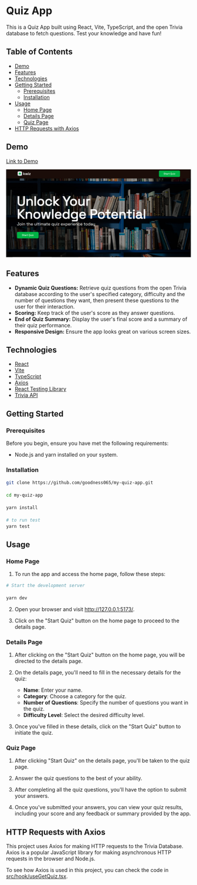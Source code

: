 # Quiz App

This is a Quiz App built using React, Vite, TypeScript, and the open Trivia database to fetch questions. Test your knowledge and have fun!

## Table of Contents

- [Demo](#demo)
- [Features](#features)
- [Technologies](#technologies)
- [Getting Started](#getting-started)
  - [Prerequisites](#prerequisites)
  - [Installation](#installation)
- [Usage](#usage)
  - [Home Page](#home-page)
  - [Details Page](#details-page)
  - [Quiz Page](#quiz-page)
- [HTTP Requests with Axios](#http-requests-with-axios)

## Demo

[Link to Demo](https://goody-quiz.vercel.app/)

![Demo Screenshot](src/assets/image/demo.PNG)

## Features

- **Dynamic Quiz Questions:** Retrieve quiz questions from the open Trivia database according to the user's specified category, difficulty and the number of questions they want, then present these questions to the user for their interaction.
- **Scoring:** Keep track of the user's score as they answer questions.
- **End of Quiz Summary:** Display the user's final score and a summary of their quiz performance.
- **Responsive Design:** Ensure the app looks great on various screen sizes.

## Technologies

- [React](https://reactjs.org/)
- [Vite](https://vitejs.dev/)
- [TypeScript](https://www.typescriptlang.org/)
- [Axios](https://axios-http.com/)
- [React Testing Library](https://testing-library.com/docs/react-testing-library/intro/)
- [Trivia API](https://opentdb.com/)

## Getting Started

### Prerequisites

Before you begin, ensure you have met the following requirements:

- Node.js and yarn installed on your system.

### Installation

```bash
git clone https://github.com/goodness065/my-quiz-app.git

cd my-quiz-app

yarn install

# to run test
yarn test
```

## Usage

### Home Page

1. To run the app and access the home page, follow these steps:

```bash
# Start the development server

yarn dev

```

2. Open your browser and visit http://127.0.0.1:5173/.

3. Click on the "Start Quiz" button on the home page to proceed to the details page.

### Details Page

1. After clicking on the "Start Quiz" button on the home page, you will be directed to the details page.

2. On the details page, you'll need to fill in the necessary details for the quiz:

   - **Name**: Enter your name.
   - **Category**: Choose a category for the quiz.
   - **Number of Questions**: Specify the number of questions you want in the quiz.
   - **Difficulty Level**: Select the desired difficulty level.

3. Once you've filled in these details, click on the "Start Quiz" button to initiate the quiz.

### Quiz Page

1. After clicking "Start Quiz" on the details page, you'll be taken to the quiz page.

2. Answer the quiz questions to the best of your ability.

3. After completing all the quiz questions, you'll have the option to submit your answers.

4. Once you've submitted your answers, you can view your quiz results, including your score and any feedback or summary provided by the app.

## HTTP Requests with Axios

This project uses Axios for making HTTP requests to the Trivia Database. Axios is a popular JavaScript library for making asynchronous HTTP requests in the browser and Node.js.

To see how Axios is used in this project, you can check the code in [src/hook/useGetQuiz.tsx](src/hook/useGetQuiz.tsx).
